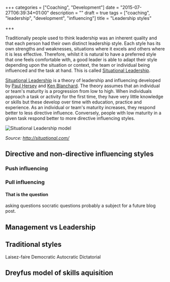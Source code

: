 +++
categories = ["Coaching", "Development"]
date = "2015-07-27T06:39:34+01:00"
description = ""
draft = true
tags = ["coaching", "leadership", "development", "influencing"]
title = "Leadership styles"

+++

Traditionally people used to think leadership was an inherent quality and that each person had their own distinct leadership style.  Each style has its own strengths and weaknesses, situations where it excels and others where it is less effective.  Therefore, whilst it is natural to have a preferred style that one feels comfortable with, a good leader is able to adapt their style depending upon the situation or context, the team or individual being influenced and the task at hand.  This is called [Situational Leadership].

[Situational Leadership] is a theory of leadership and influencing developed by [Paul Hersey](https://en.wikipedia.org/wiki/Paul_Hersey) and [Ken Blanchard](https://en.wikipedia.org/wiki/Ken_Blanchard).  The theory assumes that an individual or team's maturity is a progression from low to high.  When individuals approach a task or activity for the first time, they have very little knowledge or skills but these develop over time with education, practice and experience.  As an individual or team's maturity increases, they respond better to less directive influence.  Conversely, people with low maturity in a given task respond better to more directive influencing styles.  

![Situational Leadership model](http://situational-cdn.29kcdn.net/wp-content/uploads/2014/01/Approved_SitLead_Model.png "The situational Leadership model")

_Source: http://situational.com/_ 

## Directive and non-directive influencing styles

### Push influencing

### Pull influencing

#### That is the question

asking questions
socratic questions
probably a subject for a future blog post.




## Management vs Leadership

## Traditional styles

Laisez-faire
Democratic
Autocratic
Dictatorial

## Dreyfus model of skills aquisition

[Situational Leadership]: https://en.wikipedia.org/wiki/Situational_leadership_theory

